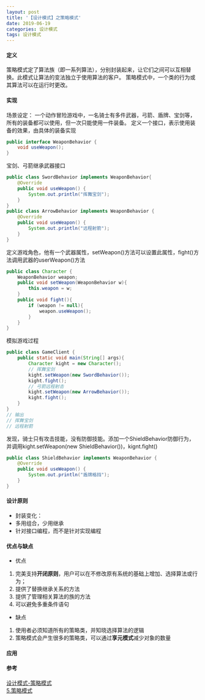 ```yaml
---
layout: post
title: '【设计模式】之策略模式'
date: 2019-06-19
categories: 设计模式
tags: 设计模式
---
```


#### 定义
策略模式定了算法族（即一系列算法），分别封装起来，让它们之间可以互相替换。此模式让算法的变法独立于使用算法的客户。
策略模式中，一个类的行为或其算法可以在运行时更改。

#### 实现
场景设定：
一个动作冒险游戏中，一名骑士有多件武器，弓箭、盾牌、宝剑等，所有的装备都可以使用，但一次只能使用一件装备。
定义一个接口，表示使用装备的效果，由具体的装备实现
```Java
public interface WeaponBehavior {
    void useWeapon();
}
```
宝剑、弓箭继承武器接口
```Java
public class SwordBehavior implements WeaponBehavior{
    @Override
    public void useWeapon() {
        System.out.println("挥舞宝剑");
    }
}
public class ArrowBehavior implements WeaponBehavior {
    @Override
    public void useWeapon() {
        System.out.println("远程射箭");
    }
}
```
定义游戏角色，他有一个武器属性，setWeapon()方法可以设置此属性，fight()方法调用武器的userWeapon()方法
```Java
public class Character {
    WeaponBehavior weapon;
    public void setWeapon(WeaponBehavior w){
        this.weapon = w;
    }
    public void fight(){
        if (weapon != null){
            weapon.useWeapon();
        }
    }
}
```
模拟游戏过程
```Java
public class GameClient {
    public static void main(String[] args){
        Character kight = new Character();
        // 挥舞宝剑
        kight.setWeapon(new SwordBehavior());
        kight.fight();
        // 弓箭远程射击
        kight.setWeapon(new ArrowBehavior());
        kight.fight();
    }
}
// 输出
// 挥舞宝剑
// 远程射箭
```
发现，骑士只有攻击技能，没有防御技能。添加一个ShieldBehavior防御行为，
并调用kight.setWeapon(new ShieldBehavior())，kignt.fight()
```Java
public class ShieldBehavior implements WeaponBehavior {
    @Override
    public void useWeapon() {
        System.out.println("盾牌格挡");
    }
}
```


#### 设计原则
* 封装变化：
* 多用组合，少用继承
* 针对接口编程，而不是针对实现编程

#### 优点与缺点
* 优点
1. 完美支持**开闭原则**，用户可以在不修改原有系统的基础上增加、选择算法或行为；
2. 提供了替换继承关系的方法
3. 提供了管理相关算法的族的方法
4. 可以避免多重条件语句
* 缺点
1. 使用者必须知道所有的策略类，并知晓选择算法的逻辑
2. 策略模式会产生很多的策略类，可以通过**享元模式**减少对象的数量

#### 应用


#### 参考
[设计模式-策略模式](https://cyc2018.github.io/CS-Notes/#/notes/%E8%AE%BE%E8%AE%A1%E6%A8%A1%E5%BC%8F?id=_9-%E7%AD%96%E7%95%A5%EF%BC%88strategy%EF%BC%89)  
[5.策略模式](https://design-patterns.readthedocs.io/zh_CN/latest/behavioral_patterns/strategy.html)